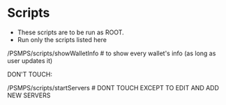 Scripts
========

- These scripts are to be run as ROOT.
- Run only the scripts listed here

/PSMPS/scripts/showWalletInfo		# to show every wallet's info (as long as user updates it)



DON'T TOUCH:

/PSMPS/scripts/startServers		# DONT TOUCH EXCEPT TO EDIT AND ADD NEW SERVERS
